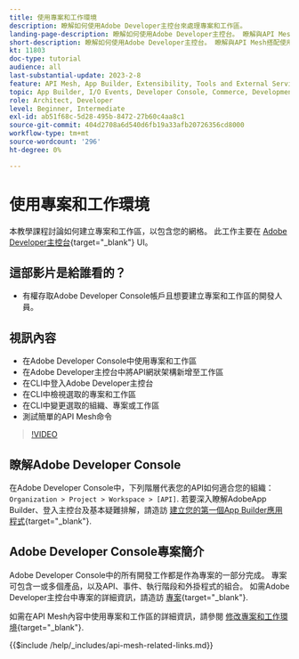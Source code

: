 ```yaml
---
title: 使用專案和工作環境
description: 瞭解如何使用Adobe Developer主控台來處理專案和工作區。
landing-page-description: 瞭解如何使用Adobe Developer主控台。 瞭解與API Mesh搭配使用的專案和工作區。
short-description: 瞭解如何使用Adobe Developer主控台。 瞭解與API Mesh搭配使用的專案和工作區。
kt: 11803
doc-type: tutorial
audience: all
last-substantial-update: 2023-2-8
feature: API Mesh, App Builder, Extensibility, Tools and External Services, Backend Development
topic: App Builder, I/O Events, Developer Console, Commerce, Development, Integrations
role: Architect, Developer
level: Beginner, Intermediate
exl-id: ab51f68c-5d28-495b-8472-27b60c4aa8c1
source-git-commit: 404d2708a6d540d6fb19a33afb20726356cd8000
workflow-type: tm+mt
source-wordcount: '296'
ht-degree: 0%

---
```


# 使用專案和工作環境

本教學課程討論如何建立專案和工作區，以包含您的網格。 此工作主要在 [Adobe Developer主控台](https://developer.adobe.com/console){target="_blank"} UI。

## 這部影片是給誰看的？

* 有權存取Adobe Developer Console帳戶且想要建立專案和工作區的開發人員。

## 視訊內容

* 在Adobe Developer Console中使用專案和工作區
* 在Adobe Developer主控台中將API網狀架構新增至工作區
* 在CLI中登入Adobe Developer主控台
* 在CLI中檢視選取的專案和工作區
* 在CLI中變更選取的組織、專案或工作區
* 測試簡單的API Mesh命令

>[!VIDEO](https://video.tv.adobe.com/v/3414123?quality=12&learn=on)

## 瞭解Adobe Developer Console

在Adobe Developer Console中，下列階層代表您的API如何適合您的組織： `Organization > Project > Workspace > [API]`. 若要深入瞭解AdobeApp Builder、登入主控台及基本疑難排解，請造訪 [建立您的第一個App Builder應用程式](https://developer.adobe.com/app-builder/docs/getting_started/first_app/){target="_blank"}.

## Adobe Developer Console專案簡介

Adobe Developer Console中的所有開發工作都是作為專案的一部分完成。 專案可包含一或多個產品，以及API、事件、執行階段和外掛程式的組合。 如需Adobe Developer主控台中專案的詳細資訊，請造訪 [專案](https://developer.adobe.com/developer-console/docs/guides/projects/){target="_blank"}.

如需在API Mesh內容中使用專案和工作區的詳細資訊，請參閱 [修改專案和工作環境](https://developer.adobe.com/graphql-mesh-gateway/gateway/create-mesh/#modify-projects-and-workspaces){target="_blank"}.

{{$include /help/_includes/api-mesh-related-links.md}}
